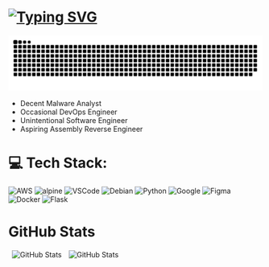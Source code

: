 

# [![Typing SVG](https://readme-typing-svg.demolab.com?font=Fira+Code&pause=1000&color=F70000&repeat=false&random=false&width=435&lines=---Building+.+.+.;---Deploying+.+.+.;---Hello%2C+My+name+is+Noxcis)](https://git.io/typing-svg)
<picture>
  <source
    media="(prefers-color-scheme: dark)"
    srcset="https://raw.githubusercontent.com/leaked/leaked/output/snake-dark.svg"
  />
  <source
    media="(prefers-color-scheme: light)"
    srcset="https://raw.githubusercontent.com/leaked/leaked/output/snake-light.svg"
  />
  <img
    alt="snake animation"
    src="https://raw.githubusercontent.com/leaked/leaked/output/snake-light.svg"
  />
</picture>

 - Decent Malware Analyst
 - Occasional DevOps Engineer
 - Unintentional Software Engineer
 - Aspiring Assembly Reverse Engineer




# 💻 Tech Stack:
![AWS](https://img.shields.io/badge/AWS-%23FF9900.svg?style=for-the-badge&logo=amazon-aws&logoColor=white) ![alpine](https://img.shields.io/badge/Alpine_Linux-0D597F?style=for-the-badge&logo=alpine-linux&logoColor=white) ![VSCode](https://img.shields.io/badge/Visual_Studio_Code-0078D4?style=for-the-badge&logo=visual%20studio%20code&logoColor=white) ![Debian](https://img.shields.io/badge/Debian-A81D33?style=for-the-badge&logo=debian&logoColor=white) ![Python](https://img.shields.io/badge/Python-14354C?style=for-the-badge&logo=python&logoColor=white) ![Google](https://img.shields.io/badge/Google_Cloud-4285F4?style=for-the-badge&logo=google-cloud&logoColor=white) ![Figma](https://img.shields.io/badge/Figma-F24E1E?style=for-the-badge&logo=figma&logoColor=white) ![Docker](https://img.shields.io/badge/Docker-2496ED?style=flat-square&logo=Docker&logoColor=white) ![Flask](https://img.shields.io/badge/Flask-000000?style=for-the-badge&logo=flask&logoColor=white)

 
# GitHub Stats
<table align="center" border="0" cellpadding="0" cellspacing="0">
  <thead>
    <tr>
      <td>
        <img
          src="https://github-readme-stats.vercel.app/api?username=NOXCIS&show_icons=true&locale=en&theme=tokyonight&count_private=true"
          alt="GitHub Stats"
        />
      </td>
      <td>
        <img
          src="https://streak-stats.demolab.com/?user=NOXCIS&theme=tokyonight"
          alt="GitHub Stats"
        />
      </td>
    </tr>
  </thead>
</table>

<!-- Proudly created with GPRM ( https://gprm.itsvg.in ) -->
